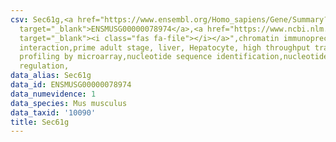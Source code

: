 ```yaml
---
csv: Sec61g,<a href="https://www.ensembl.org/Homo_sapiens/Gene/Summary?db=core;g=ENSMUSG00000078974"
  target="_blank">ENSMUSG00000078974</a>,<a href="https://www.ncbi.nlm.nih.gov/pubmed/23834426"
  target="_blank"><i class="fas fa-file"></i></a>",chromatin immunoprecipitation assay,direct
  interaction,prime adult stage, liver, Hepatocyte, high throughput transcription
  profiling by microarray,nucleotide sequence identification,nucleotide sequence identification,transcriptional
  regulation,
data_alias: Sec61g
data_id: ENSMUSG00000078974
data_numevidence: 1
data_species: Mus musculus
data_taxid: '10090'
title: Sec61g
---
```

